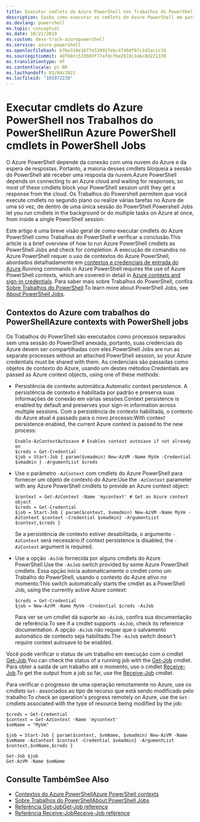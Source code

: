 ```yaml
---
title: Executar cmdlets do Azure PowerShell nos Trabalhos do PowerShell
description: Saiba como executar os cmdlets do Azure PowerShell em paralelo ou como tarefas em segundo plano, usando -AsJob e Start-Job.
ms.devlang: powershell
ms.topic: conceptual
ms.date: 10/21/2019
ms.custom: devx-track-azurepowershell
ms.service: azure-powershell
ms.openlocfilehash: b76e310e1677e539927ebc4746df67c1d1accc16
ms.sourcegitcommit: 4dfb0cc533b83f77afdcfbe2618c1e6c8d221330
ms.translationtype: HT
ms.contentlocale: pt-BR
ms.lasthandoff: 03/04/2021
ms.locfileid: "101872238"
---
```

# <a name="run-azure-powershell-cmdlets-in-powershell-jobs"></a><span data-ttu-id="b91cb-103">Executar cmdlets do Azure PowerShell nos Trabalhos do PowerShell</span><span class="sxs-lookup"><span data-stu-id="b91cb-103">Run Azure PowerShell cmdlets in PowerShell Jobs</span></span>

<span data-ttu-id="b91cb-104">O Azure PowerShell depende da conexão com uma nuvem do Azure e da espera de respostas. Portanto, a maioria desses cmdlets bloqueia a sessão do PowerShell até receber uma resposta da nuvem.</span><span class="sxs-lookup"><span data-stu-id="b91cb-104">Azure PowerShell depends on connecting to an Azure cloud and waiting for responses, so most of these cmdlets block your PowerShell session until they get a response from the cloud.</span></span>
<span data-ttu-id="b91cb-105">Os Trabalhos do Powershell permitem que você execute cmdlets no segundo plano ou realize várias tarefas no Azure de uma só vez, de dentro de uma única sessão do PowerShell.</span><span class="sxs-lookup"><span data-stu-id="b91cb-105">Powershell Jobs let you run cmdlets in the background or do multiple tasks on Azure at once, from inside a single PowerShell session.</span></span>

<span data-ttu-id="b91cb-106">Este artigo é uma breve visão geral de como executar cmdlets do Azure PowerShell como Trabalhos do PowerShell e verificar a conclusão.</span><span class="sxs-lookup"><span data-stu-id="b91cb-106">This article is a brief overview of how to run Azure PowerShell cmdlets as PowerShell Jobs and check for completion.</span></span> <span data-ttu-id="b91cb-107">A execução de comandos no Azure PowerShell requer o uso de contextos do Azure PowerShell, abordados detalhadamente em [contextos e credenciais de entrada do Azure](context-persistence.md).</span><span class="sxs-lookup"><span data-stu-id="b91cb-107">Running commands in Azure PowerShell requires the use of Azure PowerShell contexts, which are covered in detail in [Azure contexts and sign-in credentials](context-persistence.md).</span></span>
<span data-ttu-id="b91cb-108">Para saber mais sobre Trabalhos do PowerShell, confira [Sobre Trabalhos do PowerShell](/powershell/module/microsoft.powershell.core/about/about_jobs).</span><span class="sxs-lookup"><span data-stu-id="b91cb-108">To learn more about PowerShell Jobs, see [About PowerShell Jobs](/powershell/module/microsoft.powershell.core/about/about_jobs).</span></span>

## <a name="azure-contexts-with-powershell-jobs"></a><span data-ttu-id="b91cb-109">Contextos do Azure com trabalhos do PowerShell</span><span class="sxs-lookup"><span data-stu-id="b91cb-109">Azure contexts with PowerShell jobs</span></span>

<span data-ttu-id="b91cb-110">Os Trabalhos do PowerShell são executados como processos separados sem uma sessão do PowerShell anexada, portanto, suas credenciais do Azure devem ser compartilhadas com eles.</span><span class="sxs-lookup"><span data-stu-id="b91cb-110">PowerShell Jobs are run as separate processes without an attached PowerShell session, so your Azure credentials must be shared with them.</span></span> <span data-ttu-id="b91cb-111">As credenciais são passadas como objetos de contexto do Azure, usando um destes métodos:</span><span class="sxs-lookup"><span data-stu-id="b91cb-111">Credentials are passed as Azure context objects, using one of these methods:</span></span>

* <span data-ttu-id="b91cb-112">Persistência de contexto automática.</span><span class="sxs-lookup"><span data-stu-id="b91cb-112">Automatic context persistence.</span></span> <span data-ttu-id="b91cb-113">A persistência de contexto é habilitada por padrão e preserva suas informações de conexão em várias sessões.</span><span class="sxs-lookup"><span data-stu-id="b91cb-113">Context persistence is enabled by default and preserves your sign-in information across multiple sessions.</span></span> <span data-ttu-id="b91cb-114">Com a persistência de contexto habilitada, o contexto do Azure atual é passado para o novo processo:</span><span class="sxs-lookup"><span data-stu-id="b91cb-114">With context persistence enabled, the current Azure context is passed to the new process:</span></span>

  ```azurepowershell-interactive
  Enable-AzContextAutosave # Enables context autosave if not already on
  $creds = Get-Credential
  $job = Start-Job { param($vmadmin) New-AzVM -Name MyVm -Credential $vmadmin } -ArgumentList $creds
  ```

* <span data-ttu-id="b91cb-115">Use o parâmetro `-AzContext` com cmdlets do Azure PowerShell para fornecer um objeto de contexto do Azure:</span><span class="sxs-lookup"><span data-stu-id="b91cb-115">Use the `-AzContext` parameter with any Azure PowerShell cmdlets to provide an Azure context object:</span></span>

  ```azurepowershell-interactive
  $context = Get-AzContext -Name 'mycontext' # Get an Azure context object
  $creds = Get-Credential
  $job = Start-Job { param($context, $vmadmin) New-AzVM -Name MyVm -AzContext $context -Credential $vmadmin} -ArgumentList $context,$creds }
  ```

  <span data-ttu-id="b91cb-116">Se a persistência de contexto estiver desabilitada, o argumento `-AzContext` será necessário.</span><span class="sxs-lookup"><span data-stu-id="b91cb-116">If context persistence is disabled, the `-AzContext` argument is required.</span></span>

* <span data-ttu-id="b91cb-117">Use a opção `-AsJob` fornecida por alguns cmdlets do Azure PowerShell.</span><span class="sxs-lookup"><span data-stu-id="b91cb-117">Use the `-AsJob` switch provided by some Azure PowerShell cmdlets.</span></span> <span data-ttu-id="b91cb-118">Essa opção inicia automaticamente o cmdlet como um Trabalho do PowerShell, usando o contexto do Azure ativo no momento:</span><span class="sxs-lookup"><span data-stu-id="b91cb-118">This switch automatically starts the cmdlet as a PowerShell Job, using the currently active Azure context:</span></span>

  ```azurepowershell-interactive
  $creds = Get-Credential
  $job = New-AzVM -Name MyVm -Credential $creds -AsJob
  ```

  <span data-ttu-id="b91cb-119">Para ver se um cmdlet dá suporte ao `-AsJob`, confira sua documentação de referência.</span><span class="sxs-lookup"><span data-stu-id="b91cb-119">To see if a cmdlet supports `-AsJob`, check its reference documentation.</span></span> <span data-ttu-id="b91cb-120">A opção `-AsJob` não requer que o salvamento automático de contexto seja habilitado.</span><span class="sxs-lookup"><span data-stu-id="b91cb-120">The `-AsJob` switch doesn't require context autosave to be enabled.</span></span>

<span data-ttu-id="b91cb-121">Você pode verificar o status de um trabalho em execução com o cmdlet [Get-Job](/powershell/module/microsoft.powershell.core/get-job).</span><span class="sxs-lookup"><span data-stu-id="b91cb-121">You can check the status of a running job with the [Get-Job](/powershell/module/microsoft.powershell.core/get-job) cmdlet.</span></span> <span data-ttu-id="b91cb-122">Para obter a saída de um trabalho até o momento, use o cmdlet [Receive-Job](/powershell/module/microsoft.powershell.core/receive-job).</span><span class="sxs-lookup"><span data-stu-id="b91cb-122">To get the output from a job so far, use the [Receive-Job](/powershell/module/microsoft.powershell.core/receive-job) cmdlet.</span></span>

<span data-ttu-id="b91cb-123">Para verificar o progresso de uma operação remotamente no Azure, use os cmdlets `Get-` associados ao tipo de recurso que está sendo modificado pelo trabalho:</span><span class="sxs-lookup"><span data-stu-id="b91cb-123">To check an operation's progress remotely on Azure, use the `Get-` cmdlets associated with the type of resource being modified by the job:</span></span>

```azurepowershell-interactive
$creds = Get-Credential
$context = Get-AzContext -Name 'mycontext'
$vmName = "MyVm"

$job = Start-Job { param($context, $vmName, $vmadmin) New-AzVM -Name $vmName -AzContext $context -Credential $vmadmin} -ArgumentList $context,$vmName,$creds }

Get-Job $job
Get-AzVM -Name $vmName
```

## <a name="see-also"></a><span data-ttu-id="b91cb-124">Consulte Também</span><span class="sxs-lookup"><span data-stu-id="b91cb-124">See Also</span></span>

* [<span data-ttu-id="b91cb-125">Contextos do Azure PowerShell</span><span class="sxs-lookup"><span data-stu-id="b91cb-125">Azure PowerShell contexts</span></span>](context-persistence.md)
* [<span data-ttu-id="b91cb-126">Sobre Trabalhos do PowerShell</span><span class="sxs-lookup"><span data-stu-id="b91cb-126">About PowerShell Jobs</span></span>](/powershell/module/microsoft.powershell.core/about/about_jobs)
* [<span data-ttu-id="b91cb-127">Referência Get-Job</span><span class="sxs-lookup"><span data-stu-id="b91cb-127">Get-Job reference</span></span>](/powershell/module/microsoft.powershell.core/get-job)
* [<span data-ttu-id="b91cb-128">Referência Receive-Job</span><span class="sxs-lookup"><span data-stu-id="b91cb-128">Receive-Job reference</span></span>](/powershell/module/microsoft.powershell.core/receive-job)
